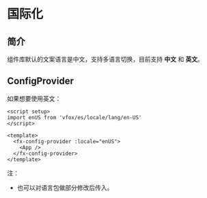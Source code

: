 # 国际化

## 简介

组件库默认的文案语言是中文，支持多语言切换，目前支持 **中文** 和 **英文**。

## ConfigProvider

如果想要使用英文：

```vue
<script setup>
import enUS from 'vfox/es/locale/lang/en-US'
</script>

<template>
  <fx-config-provider :locale="enUS">
    <App />
  </fx-config-provider>
</template>
```

注：

- 也可以对语言包做部分修改后传入。
